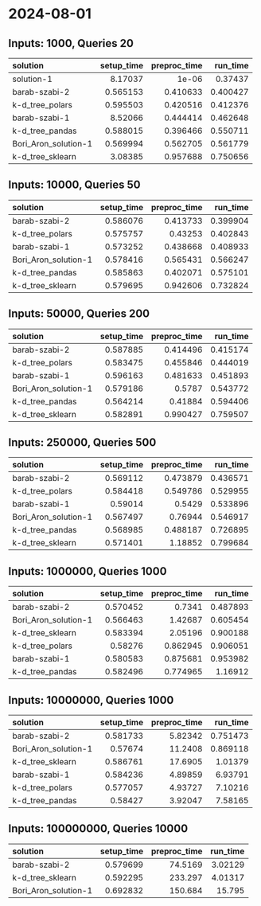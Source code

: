 # 2024-08-01

## Inputs: 1000, Queries 20

| solution             |   setup_time |   preproc_time |   run_time |
|:---------------------|-------------:|---------------:|-----------:|
| solution-1           |     8.17037  |       1e-06    |   0.37437  |
| barab-szabi-2        |     0.565153 |       0.410633 |   0.400427 |
| k-d_tree_polars      |     0.595503 |       0.420516 |   0.412376 |
| barab-szabi-1        |     8.52066  |       0.444414 |   0.462648 |
| k-d_tree_pandas      |     0.588015 |       0.396466 |   0.550711 |
| Bori_Aron_solution-1 |     0.569994 |       0.562705 |   0.561779 |
| k-d_tree_sklearn     |     3.08385  |       0.957688 |   0.750656 |

## Inputs: 10000, Queries 50

| solution             |   setup_time |   preproc_time |   run_time |
|:---------------------|-------------:|---------------:|-----------:|
| barab-szabi-2        |     0.586076 |       0.413733 |   0.399904 |
| k-d_tree_polars      |     0.575757 |       0.43253  |   0.402843 |
| barab-szabi-1        |     0.573252 |       0.438668 |   0.408933 |
| Bori_Aron_solution-1 |     0.578416 |       0.565431 |   0.566247 |
| k-d_tree_pandas      |     0.585863 |       0.402071 |   0.575101 |
| k-d_tree_sklearn     |     0.579695 |       0.942606 |   0.732824 |

## Inputs: 50000, Queries 200

| solution             |   setup_time |   preproc_time |   run_time |
|:---------------------|-------------:|---------------:|-----------:|
| barab-szabi-2        |     0.587885 |       0.414496 |   0.415174 |
| k-d_tree_polars      |     0.583475 |       0.455846 |   0.444019 |
| barab-szabi-1        |     0.596163 |       0.481633 |   0.451893 |
| Bori_Aron_solution-1 |     0.579186 |       0.5787   |   0.543772 |
| k-d_tree_pandas      |     0.564214 |       0.41884  |   0.594406 |
| k-d_tree_sklearn     |     0.582891 |       0.990427 |   0.759507 |

## Inputs: 250000, Queries 500

| solution             |   setup_time |   preproc_time |   run_time |
|:---------------------|-------------:|---------------:|-----------:|
| barab-szabi-2        |     0.569112 |       0.473879 |   0.436571 |
| k-d_tree_polars      |     0.584418 |       0.549786 |   0.529955 |
| barab-szabi-1        |     0.59014  |       0.5429   |   0.533896 |
| Bori_Aron_solution-1 |     0.567497 |       0.76944  |   0.546917 |
| k-d_tree_pandas      |     0.568985 |       0.488187 |   0.726895 |
| k-d_tree_sklearn     |     0.571401 |       1.18852  |   0.799684 |

## Inputs: 1000000, Queries 1000

| solution             |   setup_time |   preproc_time |   run_time |
|:---------------------|-------------:|---------------:|-----------:|
| barab-szabi-2        |     0.570452 |       0.7341   |   0.487893 |
| Bori_Aron_solution-1 |     0.566463 |       1.42687  |   0.605454 |
| k-d_tree_sklearn     |     0.583394 |       2.05196  |   0.900188 |
| k-d_tree_polars      |     0.58276  |       0.862945 |   0.906051 |
| barab-szabi-1        |     0.580583 |       0.875681 |   0.953982 |
| k-d_tree_pandas      |     0.582496 |       0.774965 |   1.16912  |

## Inputs: 10000000, Queries 1000

| solution             |   setup_time |   preproc_time |   run_time |
|:---------------------|-------------:|---------------:|-----------:|
| barab-szabi-2        |     0.581733 |        5.82342 |   0.751473 |
| Bori_Aron_solution-1 |     0.57674  |       11.2408  |   0.869118 |
| k-d_tree_sklearn     |     0.586761 |       17.6905  |   1.01379  |
| barab-szabi-1        |     0.584236 |        4.89859 |   6.93791  |
| k-d_tree_polars      |     0.577057 |        4.93727 |   7.10216  |
| k-d_tree_pandas      |     0.58427  |        3.92047 |   7.58165  |

## Inputs: 100000000, Queries 10000

| solution             |   setup_time |   preproc_time |   run_time |
|:---------------------|-------------:|---------------:|-----------:|
| barab-szabi-2        |     0.579699 |        74.5169 |    3.02129 |
| k-d_tree_sklearn     |     0.592295 |       233.297  |    4.01317 |
| Bori_Aron_solution-1 |     0.692832 |       150.684  |   15.795   |